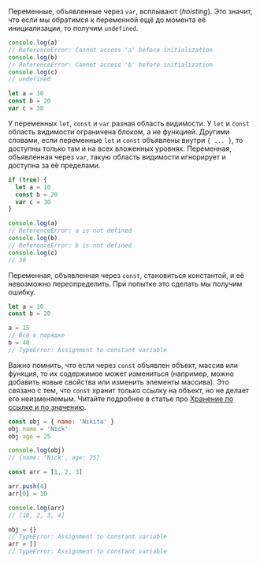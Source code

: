 Переменные, объявленные через `var`, всплывают (_hoisting_). Это значит, что если мы обратимся к переменной ещё до момента её инициализации, то получим `undefined`.

```js
console.log(a)
// ReferenceError: Cannot access 'a' before initialization
console.log(b)
// ReferenceError: Cannot access 'b' before initialization
console.log(c)
// undefined

let a = 10
const b = 20
var c = 30
```

У переменных `let`, `const` и `var` разная область видимости.
У `let` и `const` область видимости ограничена блоком, а не функцией.
Другими словами, если переменные `let` и `const` объявлены внутри `{ ... }`, то доступны только там и на всех вложенных уровнях. Переменная, объявленная через `var`, такую область видимости игнорирует и доступна за её пределами.

```js
if (true) {
  let a = 10
  const b = 20
  var c = 30
}

console.log(a)
// ReferenceError: a is not defined
console.log(b)
// ReferenceError: b is not defined
console.log(c)
// 30
```

Переменная, объявленная через `const`, становиться константой, и её невозможно переопределить. При попытке это сделать мы получим ошибку.

```js
let a = 10
const b = 20

a = 15
// Всё в порядке
b = 40
// TypeError: Assignment to constant variable
```

Важно помнить, что если через `const` объявлен объект, массив или функция, то их содержимое может измениться (например, можно добавить новые свойства или изменить элементы массива). Это связано с тем, что `const` хранит только ссылку на объект, но не делает его неизменяемым. Читайте подробнее в статье про [Хранение по ссылке и по значению](/js/ref-type-vs-value-type/).

```javascript
const obj = { name: 'Nikita' }
obj.name = 'Nick'
obj.age = 25

console.log(obj)
// {name: 'Nick', age: 25}

const arr = [1, 2, 3]

arr.push(4)
arr[0] = 10

console.log(arr)
// [10, 2, 3, 4]

obj = {}
// TypeError: Assignment to constant variable
arr = []
// TypeError: Assignment to constant variable
```
